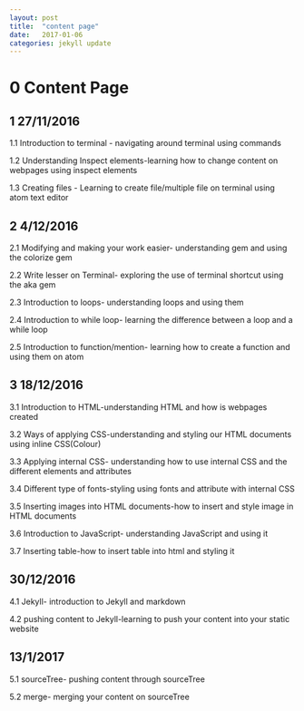 ```yaml
---
layout: post
title:  "content page"
date:   2017-01-06
categories: jekyll update
---
```



# 0 Content Page

## 1  27/11/2016

1.1 Introduction to terminal - navigating around terminal using commands

1.2 Understanding Inspect elements-learning how to change content on webpages using inspect elements

1.3 Creating files - Learning to create file/multiple file on terminal using atom text editor


## 2  4/12/2016

2.1 Modifying and making your work easier- understanding gem and using the colorize gem

2.2 Write lesser on Terminal- exploring the use of terminal shortcut using the aka gem

2.3 Introduction to loops- understanding loops and using them

2.4 Introduction to while loop- learning the difference between a loop and a while loop

2.5 Introduction to function/mention- learning how to create a function and using them on atom

## 3  18/12/2016

3.1 Introduction to HTML-understanding HTML and how is webpages created

3.2 Ways of applying CSS-understanding and styling our HTML documents using inline CSS(Colour)

3.3 Applying internal CSS- understanding how to use internal CSS and the different elements and attributes

3.4 Different type of fonts-styling using fonts and attribute with internal CSS

3.5 Inserting images into HTML documents-how to insert and style image in HTML documents

3.6 Introduction to JavaScript- understanding JavaScript and using it

3.7 Inserting table-how to insert table into html and styling it

## 30/12/2016

4.1 Jekyll- introduction to Jekyll and markdown

4.2 pushing content to Jekyll-learning to push your content into your static website

## 13/1/2017

5.1 sourceTree- pushing content through sourceTree

5.2 merge- merging your content on sourceTree
